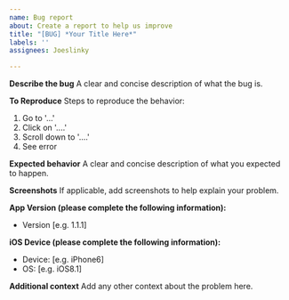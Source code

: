 ```yaml
---
name: Bug report
about: Create a report to help us improve
title: "[BUG] *Your Title Here*"
labels: ''
assignees: Joeslinky

---
```


**Describe the bug**
A clear and concise description of what the bug is.

**To Reproduce**
Steps to reproduce the behavior:
1. Go to '...'
2. Click on '....'
3. Scroll down to '....'
4. See error

**Expected behavior**
A clear and concise description of what you expected to happen.

**Screenshots**
If applicable, add screenshots to help explain your problem.

**App Version (please complete the following information):**
 - Version [e.g. 1.1.1]

**iOS Device (please complete the following information):**
 - Device: [e.g. iPhone6]
 - OS: [e.g. iOS8.1]

**Additional context**
Add any other context about the problem here.
